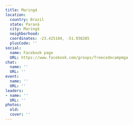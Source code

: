 ```yaml
---
title: Maringá
location:
  country: Brazil
  state: Paraná
  city: Maringá
  neighborhood: 
  coordinates: -23.425104, -51.938285
  plusCode: ''
social:
  name: Facebook page
  URL: https://www.facebook.com/groups/freecodecampmga
chat:
  name: ''
  URL: ''
event:
  name: ''
  URL: ''
leaders:
- name: ''
  URL: ''
photos:
  old: 
  cover: ''
---
```

